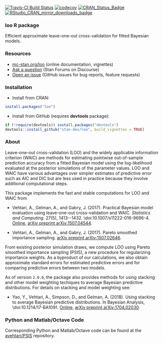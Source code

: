 [![Travis-CI Build Status](https://travis-ci.org/stan-dev/loo.svg?branch=master)](https://travis-ci.org/stan-dev/loo)
[![codecov](https://codecov.io/gh/stan-dev/loo/branch/master/graph/badge.svg)](https://codecov.io/github/stan-dev/loo?branch=master)
[![CRAN_Status_Badge](http://www.r-pkg.org/badges/version/loo?color=blue)](http://cran.r-project.org/web/packages/loo)
[![RStudio_CRAN_mirror_downloads_badge](http://cranlogs.r-pkg.org/badges/grand-total/loo?color=blue)](http://cran.r-project.org/web/packages/loo)

### **loo** R package

Efficient approximate leave-one-out cross-validation for fitted Bayesian models.

### Resources

* [mc-stan.org/loo](http://mc-stan.org/loo) (online documentation, vignettes)
* [Ask a question](http://discourse.mc-stan.org) (Stan Forums on Discourse)
* [Open an issue](https://github.com/stan-dev/loo/issues) (GitHub issues for bug reports, feature requests)


### Installation

* Install from CRAN:

```r
install.packages("loo")
```

* Install from GitHub (requires __devtools__ package):

```r
if (!require(devtools)) install.packages("devtools")
devtools::install_github("stan-dev/loo", build_vignettes = TRUE)
```

### About

Leave-one-out cross-validation (LOO) and the widely applicable information
criterion (WAIC) are methods for estimating pointwise out-of-sample
prediction accuracy from a fitted Bayesian model using the log-likelihood
evaluated at the posterior simulations of the parameter values. LOO and WAIC
have various advantages over simpler estimates of predictive error such as
AIC and DIC but are less used in practice because they involve additional
computational steps.

This package implements the fast and stable computations for LOO and WAIC from

* Vehtari, A., Gelman, A., and Gabry, J. (2017). Practical Bayesian model 
evaluation using leave-one-out cross-validation and WAIC. 
_Statistics and Computing_. 27(5), 1413--1432. \doi:10.1007/s11222-016-9696-4. [Online](http://link.springer.com/article/10.1007\%2Fs11222-016-9696-4), 
[arXiv preprint arXiv:1507.04544](http://arxiv.org/abs/1507.04544).

* Vehtari, A., Gelman, A., and Gabry, J. (2017). Pareto smoothed importance sampling. 
[arXiv preprint arXiv:1507.02646](http://arxiv.org/abs/1507.02646).

From existing posterior simulation draws, we compute LOO using Pareto smoothed
importance sampling (PSIS), a new procedure for regularizing importance weights.
As a byproduct of our calculations, we also obtain approximate standard errors
for estimated predictive errors and for comparing predictive errors between two
models.

As of version `2.0.0`, the package also provides methods for using stacking and
other model weighting techiques to average Bayesian predictive distributions. 
For details on stacking and model weighting see: 

* Yao, Y., Vehtari, A., Simpson, D., and Gelman, A. (2018). Using
stacking to average Bayesian predictive distributions. In Bayesian
Analysis, \doi:10.1214/17-BA1091. 
[Online](https://projecteuclid.org/euclid.ba/1516093227),
[arXiv preprint arXiv:1704.02030](https://arxiv.org/abs/1704.02030).



### Python and Matlab/Octave Code
Corresponding Python and Matlab/Octave code can be found at the
[avehtari/PSIS](https://github.com/avehtari/PSIS) repository.

